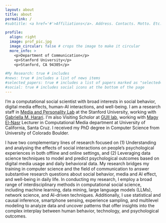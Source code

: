 ```yaml
---
layout: about
title: about
permalink: /
#subtitle: <a href='#'>Affiliations</a>. Address. Contacts. Motto. Etc.

profile:
  align: right
  image: prof_pic.jpg
  image_circular: false # crops the image to make it circular
  more_info: >
    <p>Department of Communication</p>
    <p>Stanford University</p>
    <p>Stanford, CA 94305</p>

#My Research: true # includes 
#news: true # includes a list of news items
#selected_papers: true # includes a list of papers marked as "selected={true}"
#social: true # includes social icons at the bottom of the page
---
```


I’m a computational social scientist with broad interests in social behavior, digital media effects, human-AI interactions, and well-being.
I am a research staff in [Media and Personality Lab](https://maplab.stanford.edu/) at the Stanford University, working with [Gabriella M. Harari](https://maplab.stanford.edu/people/gabriella-harari). I'm also Visiting Scholor at [GUII lab](https://guiilab.ucsc.edu/home), working with [Magy El-Nasr](https://magyel-nasr.net/) Lecturer in Computational Media department at University of California, Santa Cruz. 
I received my PhD degree in Computer Science from University of Colorado Boulder. 


I have two complementary lines of research focused on (1) Understanding and analysing the effects of social interactions on people’s psychological experiences in both offline and online settings, and (2) Leveraging data science techniques to model and predict psychological outcomes based on digital media usage and daily behavioral data. My research bridges my training in computer science and the field of communication to answer substantive research questions about social behavior, media and AI effect, and well-being in daily life. 
In conducting my research, I employ a broad range of interdisciplinary methods in computational social science, including machine learning, data mining, large language models (LLMs), network science, and AI-driven techniques. Additionally, I use statistical and causal inference, smartphone sensing, experience sampling, and multilevel modeling to analyze data and uncover patterns that offer insights into the complex interplay between human behavior, technology, and psychological outcomes.


